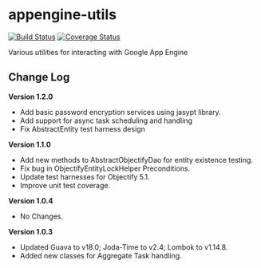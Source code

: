 appengine-utils
===============
[![Build Status](https://travis-ci.org/sappenin/appengine-utils.png)](https://travis-ci.org/sappenin/appengine-utils)
[![Coverage Status](https://coveralls.io/repos/sappenin/appengine-utils/badge.png?branch=master)](https://coveralls.io/r/sappenin/appengine-utils?branch=master)

Various utilities for interacting with Google App Engine

Change Log
----------
**Version 1.2.0**
+ Add basic password encryption services using jasypt library.
+ Add support for async task scheduling and handling
+ Fix AbstractEntity test harness design

**Version 1.1.0**
+ Add new methods to AbstractObjectifyDao for entity existence testing.
+ Fix bug in ObjectifyEntityLockHelper Preconditions.
+ Update test harnesses for Objectify 5.1.
+ Improve unit test coverage.

**Version 1.0.4**
+ No Changes.

**Version 1.0.3**
+ Updated Guava to v18.0; Joda-Time to v2.4; Lombok to v1.14.8.
+ Added new classes for Aggregate Task handling.